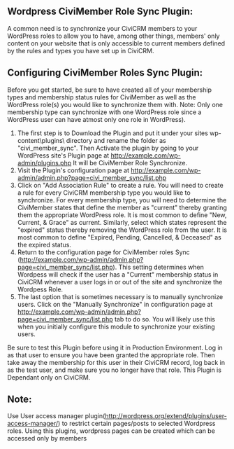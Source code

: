 Wordpress CiviMember Role Sync Plugin: 
----------------------------------------

A common need is to synchronize your CiviCRM members to your WordPress roles to allow you to have, among other things, members' only content on your website that is only accessible to current members defined by the rules and types you have set up in CiviCRM. 

Configuring CiviMember Roles Sync Plugin:
------------------------------------------

Before you get started, be sure to have created all of your membership types and membership status rules for CiviMember as well as the WordPress role(s) you would like to synchronize them with.
Note: Only one membership type can synchronize with one WordPress role since a WordPress  user can have atmost only one role in WordPress).

1. The first step is to Download the Plugin and put it under your sites wp-content\plugins\ directory  and rename the folder as "civi_member_sync". 
   Then Activate the plugin by going to your WordPress site's Plugin page at http://example.com/wp-admin/plugins.php
   It will be CiviMember Role Synchronize.
2. Visit the Plugin's configuration page at http://example.com/wp-admin/admin.php?page=civi_member_sync/list.php
3. Click on "Add Association Rule" to create a rule. You will need to create a rule for every CiviCRM membership type you would like to synchronize.
   For every membership type, you will need to determine the CiviMember states that define the member as "current" thereby granting them the 
   appropriate WordPress role. It is most common to define "New, Current, & Grace" as current. Similarly, select which states represent the "expired" 
   status thereby removing the WordPress role from the user. It is most common to define "Expired, Pending, Cancelled, & Deceased" as the expired
   status.
4. Return to the configuration page for CiviMember roles Sync (http://example.com/wp-admin/admin.php?page=civi_member_sync/list.php). 
   This setting determines when Wordpess will check if the user has a "Current" membership status in CiviCRM  whenever a user logs in or out of the
   site and synchronize the Wordpess Role.
5. The last option that is sometimes necessary is to manually synchronize users. Click on the "Manually Synchronize" in configuration page at 
   http://example.com/wp-admin/admin.php?page=civi_member_sync/list.php  tab to do so. 
   You will likely use this when you initially configure this module to synchronize your existing users.
   
Be sure to test this Plugin before using it in Production Environment. Log in as that user to ensure you have been granted the appropriate role. Then take away the membership for this user in their CiviCRM record, log back in as the test user, and make sure you no longer have that role.
This Plugin is Dependant only on CiviCRM.

Note:
----- 
Use  User access manager plugin(http://wordpress.org/extend/plugins/user-access-manager/) to restrict certain pages/posts to selected Wordpress roles. Using this plugins, wordpress pages can be created which can be accessed only by members

  